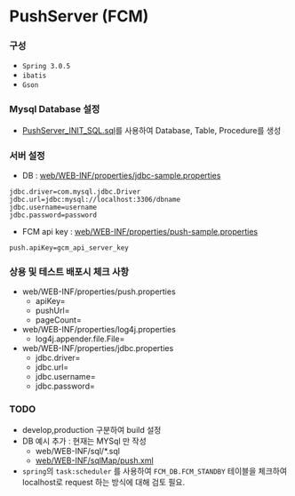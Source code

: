 # PushServer (FCM)


### 구성
- `Spring 3.0.5`
- `ibatis`
- `Gson`


### Mysql Database 설정
- [PushServer_INIT_SQL.sql](https://github.com/sung-gue/PushServer/blob/master/web/WEB-INF/sql/PushServer_INIT_SQL.sql)를 사용하여 Database, Table, Procedure를 생성


### 서버 설정
- DB : [web/WEB-INF/properties/jdbc-sample.properties](https://github.com/sung-gue/PushServer/blob/master/web/WEB-INF/properties/jdbc-sample.properties)
```
jdbc.driver=com.mysql.jdbc.Driver
jdbc.url=jdbc:mysql://localhost:3306/dbname
jdbc.username=username
jdbc.password=password
```

- FCM api key : [web/WEB-INF/properties/push-sample.properties](https://github.com/sung-gue/PushServer/blob/master/web/WEB-INF/properties/push-sample.properties)
```
push.apiKey=gcm_api_server_key
```

### 상용 및 테스트 배포시 체크 사항
- web/WEB-INF/properties/push.properties
    - apiKey=
    - pushUrl=
    - pageCount=
- web/WEB-INF/properties/log4j.properties
    - log4j.appender.file.File=
- web/WEB-INF/properties/jdbc.properties
    - jdbc.driver=
    - jdbc.url=
    - jdbc.username=
    - jdbc.password=


### TODO
- develop,production 구분하여 build 설정
- DB 예시 추가 : 현재는 MYSql 만 작성
    - web/WEB-INF/sql/*.sql
    - [web/WEB-INF/sqlMap/push.xml](https://github.com/sung-gue/PushServer/blob/master/web/WEB-INF/sqlMap/push.xml)
- `spring`의 `task:scheduler` 를 사용하여 `FCM_DB.FCM_STANDBY` 테이블을 체크하여 localhost로 request 하는 방식에 대해 검토 필요.

